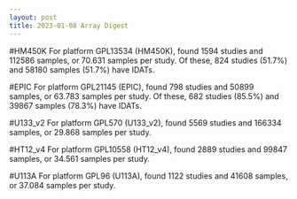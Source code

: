```yaml
---
layout: post
title: 2023-01-08 Array Digest
---
```

#HM450K
For platform GPL13534 (HM450K), found 1594 studies and 112586 samples, or 70.631 samples per study. Of these, 824 studies (51.7%) and 58180 samples (51.7%) have IDATs.

#EPIC
For platform GPL21145 (EPIC), found 798 studies and 50899 samples, or 63.783 samples per study. Of these, 682 studies (85.5%) and 39867 samples (78.3%) have IDATs.

#U133_v2
For platform GPL570 (U133_v2), found 5569 studies and 166334 samples, or 29.868 samples per study.

#HT12_v4
For platform GPL10558 (HT12_v4), found 2889 studies and 99847 samples, or 34.561 samples per study.

#U113A
For platform GPL96 (U113A), found 1122 studies and 41608 samples, or 37.084 samples per study.

